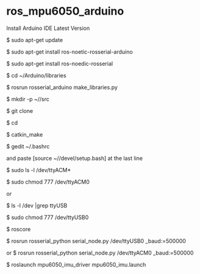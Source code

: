 # ros_mpu6050_arduino
Install Arduino IDE Latest Version

$ sudo apt-get update

$ sudo apt-get install ros-noetic-rosserial-arduino

$ sudo apt-get install ros-noedic-rosserial

$ cd ~/Arduino/libraries

$ rosrun rosserial_arduino make_libraries.py

$ mkdir -p ~/<work space>/src

$ git clone 

$ cd <work space>

$ catkin_make

$ gedit ~/.bashrc  

and paste [source ~/<work space>/devel/setup.bash] at the last line

$ sudo ls -l /dev/ttyACM* 

$ sudo chmod 777 /dev/ttyACM0

or

$ ls -l /dev |grep ttyUSB

$ sudo chmod 777 /dev/ttyUSB0

$ roscore 

$ rosrun rosserial_python serial_node.py /dev/ttyUSB0 _baud:=500000

or 
$ rosrun rosserial_python serial_node.py /dev/ttyACM0 _baud:=500000

$ roslaunch mpu6050_imu_driver mpu6050_imu.launch
